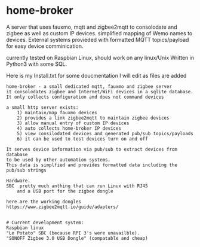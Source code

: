 # home-broker
A server that uses fauxmo, mqtt and zigbee2mqtt to consolodate and zigbee as well as custom IP devices.
simplified mapping of Wemo names to devices.
External systems provieded with formatted MQTT topics/payload for easy device comminication.

currently tested on Raspbian Linux, should work on any linux/Unix
Written in Python3 with some SQL.

Here is my Install.txt for some doucmentation I will edit as files are added
```
home-broker - a small dedicated mqtt, fauxmo and zigbee server
it consolodates zigbee and Internet/WiFi devices in a sqlite database.
It only collects configuration and does not command devices

a small http server exists: 
    1) maintain/map fauxmo devices
    2) provides a link zigbee2mqtt to maintain zigbee devices
    3) allow manual entry of custom IP devices
    4) auto collects home-broker IP devices 
    5) view consilodated devices and generated pub/sub topics/payloads
    6) it can be used to test devices turn on and off

It serves device information via pub/sub to extract devices from database
to be used by other automation systems.
This data is simplfied and provides formatted data including the pub/sub strings 

Hardware. 
SBC  pretty much anthing that can run Linux with RJ45 
    and a USB port for the zigbee dongle
 
here are the working dongles
https://www.zigbee2mqtt.io/guide/adapters/ 


# Current development system:
Raspbian linux
"Le Potato" SBC (because RPI 3's were unavailble).
"SONOFF Zigbee 3.0 USB Dongle" (compatable and cheap)


```

